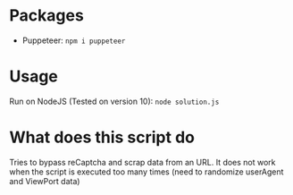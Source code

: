# Packages
- Puppeteer: ``` npm i puppeteer ```

# Usage
Run on NodeJS (Tested on version 10):
``` node solution.js ```

# What does this script do
Tries to bypass reCaptcha and scrap data from an URL.
It does not work when the script is executed too many times (need to randomize userAgent and ViewPort data)
